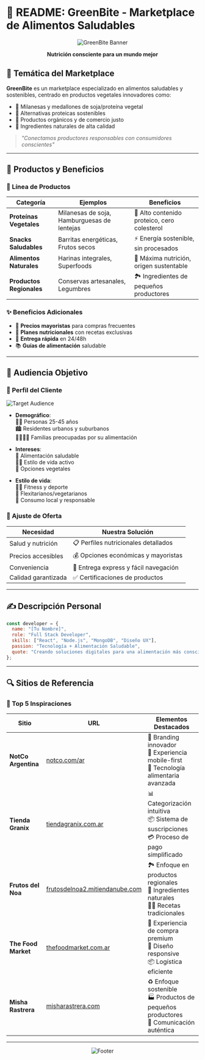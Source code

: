 # 🌱 README: GreenBite - Marketplace de Alimentos Saludables

<div align="center">
  
![GreenBite Banner](https://via.placeholder.com/800x200/2e7d32/ffffff?text=GreenBite+%7C+Alimentos+Saludables+y+Sostenibles)

**Nutrición consciente para un mundo mejor**

</div>

## 🍃 Temática del Marketplace
**GreenBite** es un marketplace especializado en alimentos saludables y sostenibles, centrado en productos vegetales innovadores como:

- 🥩 Milanesas y medallones de soja/proteína vegetal  
- 🥦 Alternativas proteicas sostenibles  
- 🌿 Productos orgánicos y de comercio justo  
- 🌾 Ingredientes naturales de alta calidad  

> *"Conectamos productores responsables con consumidores conscientes"*

---

## 🛒 Productos y Beneficios

### 🧺 Línea de Productos
| Categoría | Ejemplos | Beneficios |
|-----------|----------|------------|
| **Proteínas Vegetales** | Milanesas de soja, Hamburguesas de lentejas | 🌱 Alto contenido proteico, cero colesterol |
| **Snacks Saludables** | Barritas energéticas, Frutos secos | ⚡ Energía sostenible, sin procesados |
| **Alimentos Naturales** | Harinas integrales, Superfoods | 💪 Máxima nutrición, origen sustentable |
| **Productos Regionales** | Conservas artesanales, Legumbres | 🏞️ Ingredientes de pequeños productores |

### ✨ Beneficios Adicionales
- 💼 **Precios mayoristas** para compras frecuentes
- 🧾 **Planes nutricionales** con recetas exclusivas
- 🚴 **Entrega rápida** en 24/48h
- 📚 **Guías de alimentación** saludable

---

## 👥 Audiencia Objetivo
### 🎯 Perfil del Cliente
![Target Audience](https://via.placeholder.com/400x200/43a047/ffffff?text=Consumidores+Conscientes)

- **Demográfico**:  
  👩‍💼 Personas 25-45 años  
  🏙️ Residentes urbanos y suburbanos  
  👨‍👩‍👧‍👦 Familias preocupadas por su alimentación  

- **Intereses**:  
  🥗 Alimentación saludable  
  🏋️‍♀️ Estilo de vida activo  
  🌱 Opciones vegetales  

- **Estilo de vida**:  
  🏃‍♂️ Fitness y deporte  
  🥗 Flexitarianos/vegetarianos  
  🛒 Consumo local y responsable  

### 🔧 Ajuste de Oferta
| Necesidad | Nuestra Solución |
|-----------|------------------|
| Salud y nutrición | 📋 Perfiles nutricionales detallados |
| Precios accesibles | 💰 Opciones económicas y mayoristas |
| Conveniencia | 🚀 Entrega express y fácil navegación |
| Calidad garantizada | ✅ Certificaciones de productos |

---

## ✍️ Descripción Personal
```javascript
const developer = {
  name: "[Tu Nombre]",
  role: "Full Stack Developer",
  skills: ["React", "Node.js", "MongoDB", "Diseño UX"],
  passion: "Tecnología + Alimentación Saludable",
  quote: "Creando soluciones digitales para una alimentación más consciente"
};
```

---

## 🔍 Sitios de Referencia

### 🌟 Top 5 Inspiraciones

| Sitio | URL | Elementos Destacados |
|-------|-----|----------------------|
| **NotCo Argentina** | [notco.com/ar](https://notco.com/ar) | 🎨 Branding innovador<br>📱 Experiencia mobile-first<br>🤖 Tecnología alimentaria avanzada |
| **Tienda Granix** | [tiendagranix.com.ar](https://tiendagranix.com.ar) | 📊 Categorización intuitiva<br>📦 Sistema de suscripciones<br>💳 Proceso de pago simplificado |
| **Frutos del Noa** | [frutosdelnoa2.mitiendanube.com](https://frutosdelnoa2.mitiendanube.com) | 🏞️ Enfoque en productos regionales<br>🌿 Ingredientes naturales<br>👩‍🍳 Recetas tradicionales |
| **The Food Market** | [thefoodmarket.com.ar](https://www.thefoodmarket.com.ar) | 🛒 Experiencia de compra premium<br>📱 Diseño responsive<br>📦 Logística eficiente |
| **Misha Rastrera** | [misharastrera.com](https://www.misharastrera.com) | ♻️ Enfoque sostenible<br>🏭 Productos de pequeños productores<br>💚 Comunicación auténtica |

---

<div align="center">
  
![Footer](https://via.placeholder.com/800/1b5e20/ffffff?text=GreenBite+%7C+Healthy+Living++%7C+Sustainable+Choices)

</div>